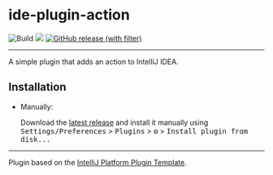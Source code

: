 # ide-plugin-action

![Build](https://github.com/lizaerem/ide-plugin-action-/workflows/Build/badge.svg)
![](https://img.shields.io/badge/Kotlin-orange)
[![GitHub release (with filter)](https://img.shields.io/github/v/release/lizaerem/ide-plugin-action)](https://github.com/lizaerem/ide-plugin-action/releases/tag/v0.1.0-alpha)

---

<!-- Plugin description -->
A simple plugin that adds an action to IntelliJ IDEA.
<!-- Plugin description end -->

## Installation
  
- Manually:

  Download the [latest release](https://github.com/lizaerem/ide-plugin-action-/releases/latest) and install it manually using
  <kbd>Settings/Preferences</kbd> > <kbd>Plugins</kbd> > <kbd>⚙️</kbd> > <kbd>Install plugin from disk...</kbd>

---
Plugin based on the [IntelliJ Platform Plugin Template][template].

[template]: https://github.com/JetBrains/intellij-platform-plugin-template
[docs:plugin-description]: https://plugins.jetbrains.com/docs/intellij/plugin-user-experience.html#plugin-description-and-presentation
